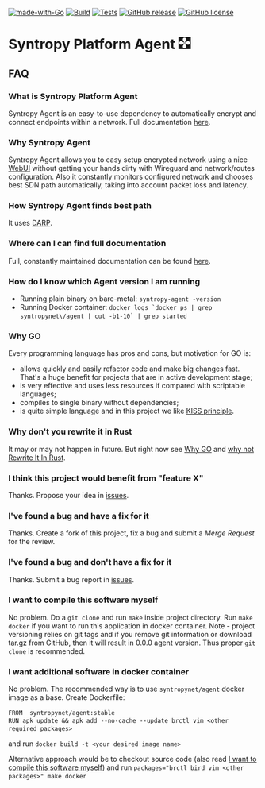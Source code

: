 [![made-with-Go](https://img.shields.io/badge/Made%20with-Go-1f425f.svg)](http://golang.org)
[![Build](https://github.com/SyntropyNet/syntropy-agent/actions/workflows/build.yml/badge.svg)](https://github.com/SyntropyNet/syntropy-agent/actions/workflows/build.yml)
[![Tests](https://github.com/SyntropyNet/syntropy-agent/actions/workflows/test.yml/badge.svg)](https://github.com/SyntropyNet/syntropy-agent/actions/workflows/test.yml)
[![GitHub release](https://img.shields.io/badge/release-releases-green)](https://GitHub.com/SyntropyNet/syntropy-agent/releases/)
[![GitHub license](http://img.shields.io/:license-mit-blue.svg?style=flat-square)](http://badges.mit-license.org)

# Syntropy Platform Agent ![logo](syntropy-logo.png)

## FAQ

### What is Syntropy Platform Agent
Syntropy Agent is an easy-to-use dependency to automatically encrypt and connect endpoints within a network. Full documentation [here](https://docs.syntropystack.com/docs/what-is-syntropy-agent).

### Why Syntropy Agent
Syntropy Agent allows you to easy setup encrypted network using a nice [WebUI](https://platform.syntropystack.com/) without getting your hands dirty with Wireguard and network/routes configuration. Also it constantly monitors configured network and chooses best SDN path automatically, taking into account packet loss and latency.

### How Syntropy Agent finds best path
It uses [DARP](https://darp.syntropystack.com).

### Where can I can find full documentation
Full, constantly maintained documentation can be found [here](https://docs.syntropystack.com/docs/start-syntropy-agent).

### How do I know which Agent version I am running
* Running plain binary on bare-metal:
 ```syntropy-agent -version```
* Running Docker container:
 ```docker logs `docker ps | grep syntropynet\/agent | cut -b1-10` | grep started```

### Why GO
Every programming language has pros and cons, but motivation for GO is:
* allows quickly and easily refactor code and make big changes fast. That's a huge benefit for projects that are in active development stage;
* is very effective and uses less resources if compared with scriptable languages;
* compiles to single binary without dependencies;
* is quite simple language and in this project we like [KISS principle](https://en.wikipedia.org/wiki/KISS_principle).

### Why don't you rewrite it in Rust
It may or may not happen in future. But right now see [Why GO](#why-go) and [why not Rewrite It In Rust](https://github.com/ansuz/RIIR).

### I think this project would benefit from "feature X"
Thanks. Propose your idea in [issues](https://github.com/SyntropyNet/syntropy-agent/issues).

### I've found a bug and have a fix for it
Thanks. Create a fork of this project, fix a bug and submit a *Merge Request* for the review.

### I've found a bug and don't have a fix for it
Thanks. Submit a bug report in [issues](https://github.com/SyntropyNet/syntropy-agent/issues).

### I want to compile this software myself
No problem. Do a `git clone` and run `make` inside project directory. Run `make docker` if you want to run this application in docker container.
Note - project versioning relies on git tags and if you remove git information or download tar.gz from GitHub, then it will result in 0.0.0 agent version. Thus proper `git clone` is recommended.

### I want additional software in docker container
No problem. The recommended way is to use `syntropynet/agent` docker image as a base. Create Dockerfile:
```
FROM  syntropynet/agent:stable
RUN apk update && apk add --no-cache --update brctl vim <other required packages>
```
and run `docker build -t <your desired image name>`

Alternative approach would be to checkout source code (also read [I want to compile this software myself](#I-want-to-compile-this-software-myself)) and run 
```packages="brctl bird vim <other packages>" make docker```